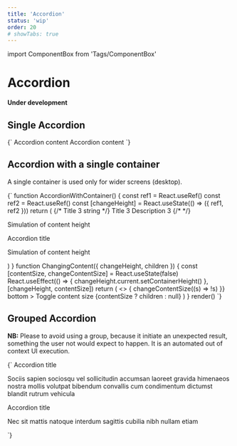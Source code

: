 ```yaml
---
title: 'Accordion'
status: 'wip'
order: 20
# showTabs: true
---
```


import ComponentBox from 'Tags/ComponentBox'

# Accordion

**Under development**

## Single Accordion

<ComponentBox>
{`
<Accordion
	remember_state
	id="single-accordion"
	variant="outlined"
	title="Accordion title"
>
	Accordion content
</Accordion>
<Accordion.Provider
	top
	remember_state
	icon="bell"
	icon_position="right"
	variant="outlined"
>
	<Accordion
		id="single-provider-accordion"
		title="Accordion title"
	>
		Accordion content
	</Accordion>
</Accordion.Provider>
`}
</ComponentBox>

## Accordion with a single container

A single container is used only for wider screens (desktop).

<ComponentBox useRender hideCode>
{`
function AccordionWithContainer() {
  const ref1 = React.useRef()
  const ref2 = React.useRef()
  const [changeHeight] = React.useState(() => ({ ref1, ref2 }))
  return (
    <Accordion.Group
      variant="outlined"
      prevent_rerender
      single_container
      remember_state
      // prerender
      // allow_close_all
    >
      <Accordion
        bottom
        id="remembered-state-1"
        title="Title1"
        description="Description1"
        expanded={true}
        // element="h2"
        // heading
        // heading={Heading}
        // heading_level="3"
      >
        <Accordion.Header title="Title2" description="Description2">
          {/* Title 3 string */}
          <Accordion.Header.Title key="title">
            Title 3
          </Accordion.Header.Title>
          <Accordion.Header.Description>
            Description 3
          </Accordion.Header.Description>
          {/* <Accordion.Header.Icon key="icon" /> */}
        </Accordion.Header>
        <Accordion.Content
          left="xx-large"
          top="medium"
          instance={changeHeight.ref1}
        >
          <ChangingContent changeHeight={changeHeight.ref1}>
            <div
              style={{
                height: '10rem',
                background: 'var(--color-sea-green-30)'
              }}
            >
              <P top bottom="xx-large">
                Simulation of content height
              </P>
            </div>
          </ChangingContent>
        </Accordion.Content>
      </Accordion>
      <Accordion
        icon_position="right"
        id="remembered-state-2"
        // top="x-large"
      >
        <Accordion.Header>
          <Accordion.Header.Container>
            <IconPrimary icon="bell" />
          </Accordion.Header.Container>
          <Accordion.Header.Title>Accordion title</Accordion.Header.Title>
        </Accordion.Header>
        <Accordion.Content
          left="xx-large"
          top="medium"
          instance={changeHeight.ref2}
        >
          <ChangingContent changeHeight={changeHeight.ref2}>
            <div
              style={{
                height: '20rem',
                background: 'var(--color-sand-yellow)'
              }}
            >
              <P top bottom="xx-large">
                Simulation of content height
              </P>
            </div>
          </ChangingContent>
        </Accordion.Content>
      </Accordion>
    </Accordion.Group>
  )
}
function ChangingContent({ changeHeight, children }) {
  const [contentSize, changeContentSize] = React.useState(false)
  React.useEffect(() => {
    changeHeight.current.setContainerHeight()
  }, [changeHeight, contentSize])
  return (
    <>
      <ToggleButton
        checked={contentSize}
        on_change={() => {
          changeContentSize((s) => !s)
        }}
        bottom
      >
        Toggle content size
      </ToggleButton>
      {contentSize ? children : null}
    </>
  )
}
render(<AccordionWithContainer />)
`}
</ComponentBox>

## Grouped Accordion

**NB:** Please to avoid using a group, because it initiate an unexpected result, something the user not would expect to happen. It is an automated out of context UI execution.

<ComponentBox>
{`
<Accordion.Group expanded allow_close_all>
	<Accordion expanded={false}>
	<Accordion.Header>Accordion title</Accordion.Header>
	<Accordion.Content top="x-large">
		<P>
		Sociis sapien sociosqu vel sollicitudin accumsan laoreet
		gravida himenaeos nostra mollis volutpat bibendum convallis
		cum condimentum dictumst blandit rutrum vehicula
		</P>
	</Accordion.Content>
	</Accordion>
	<Accordion top>
	<Accordion.Header>Accordion title</Accordion.Header>
	<Accordion.Content>
		<P>
		Nec sit mattis natoque interdum sagittis cubilia nibh
		nullam etiam
		</P>
	</Accordion.Content>
	</Accordion>
</Accordion.Group>
`}
</ComponentBox>
